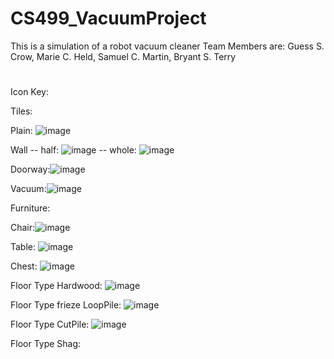 # CS499_VacuumProject
This is a simulation of a robot vacuum cleaner
Team Members are: Guess S. Crow, Marie C. Held, Samuel C. Martin, Bryant S. Terry 

# 
Icon Key:

Tiles:

Plain: ![image](https://user-images.githubusercontent.com/70613399/164985564-0e04d62d-6e3d-480a-a0ec-66cae3c908c8.png)

Wall -- half:  ![image](https://user-images.githubusercontent.com/70613399/164985437-ee9ff4bd-3a2c-42e7-98aa-94cd6f696e74.png)
     -- whole: ![image](https://user-images.githubusercontent.com/70613399/164985645-6611ee08-e001-4584-bf02-a7c2a6d45b50.png)

 
Doorway:![image](https://user-images.githubusercontent.com/70613399/164985369-07e24608-5c87-4782-a090-dea8b48c545c.png)

Vacuum:![image](https://user-images.githubusercontent.com/70613399/164985596-774b7507-814c-404f-a29a-3fcc17be151c.png)


Furniture:

Chair:![image](https://user-images.githubusercontent.com/70613399/164985332-242e0555-6d1e-4834-b8c8-51d40be525d9.png)

Table: ![image](https://user-images.githubusercontent.com/70613399/164985805-f521c9f0-b88e-44ed-a3bf-13d4df57ee41.png)

Chest: ![image](https://user-images.githubusercontent.com/70613399/164985347-335c3097-2779-4fb3-b4c2-11ab34aa26ba.png)


Floor Type Hardwood: ![image](https://user-images.githubusercontent.com/70613399/164985486-8fb3c9f0-54ac-49bd-949f-bc1c683bd6f8.png)

Floor Type frieze LoopPile: ![image](https://user-images.githubusercontent.com/70613399/164985401-0ea36670-c234-4821-b402-4fd41acfcb43.png)

Floor Type CutPile:  ![image](https://user-images.githubusercontent.com/70613399/164985289-6a98df81-b7ac-4a43-a0c1-a05154f5e729.png)

Floor Type Shag: 

